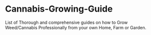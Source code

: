 # Cannabis-Growing-Guide
List of Thorough and comprehensive guides on how to Grow Weed/Cannabis Professionally from your own Home, Farm or Garden.
